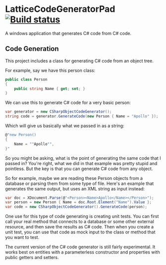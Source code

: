 # LatticeCodeGeneratorPad [![Build status](https://ci.appveyor.com/api/projects/status/v0p6wvn6fcosaaix?svg=true)](https://ci.appveyor.com/project/dotlattice/latticecodegeneratorpad)

A windows application that generates C# code from C# code.

## Code Generation

This project includes a class for generating C# code from an object tree.

For example, say we have this person class:

```c#
public class Person
{
    public string Name { get; set; }
}
```

We can use this to generate C# code for a very basic person:

```c#
var generator = new CSharpObjectCodeGenerator();
string code = generator.GenerateCode(new Person { Name = "Apollo" });
```

Which will give us basically what we passed in as a string:

```c#
@"new Person()
{
    Name = ""Apollo"",
}"
```

So you might be asking, what is the point of generating the same code that I passed in? You're right, what we did in that example was pretty stupid and pointless. But the key is that you can generate C# code from any object.

So for example, maybe we are reading these Person objects from a database or parsing them from some type of file. Here's an example that generates the same output, but uses an XML string as input instead:

```c#
var doc = XDocument.Parse(@"<Person><Name>Apollo</Name></Person>");
var person = new Person { Name = doc.Root.Element("Name").Value };
var code = new CSharpObjectCodeGenerator().GenerateCode(person);
```

One use for this type of code generating is creating unit tests. You can first call your real method that connects to a database or some other external resource, and then save the results as C# code. Then when you create a unit test, you can use that code as mock input to the class or method that you want to test.

The current version of the C# code generator is still fairly experimental. It works best on entities with a parameterless constructor and properties with public getters and setters.